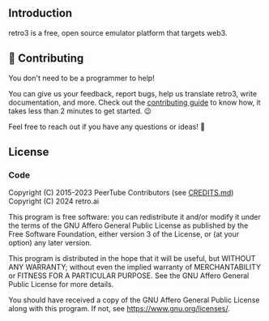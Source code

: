 Introduction
----------------------------------------------------------------

retro3 is a free, open source emulator platform that targets web3.

:raised_hands: Contributing
----------------------------------------------------------------

You don't need to be a programmer to help!

You can give us your feedback, report bugs, help us translate retro3, write documentation, and more. Check out the [contributing
guide](https://github.com/juztamau5/retro3/blob/main/.github/CONTRIBUTING.md) to know how, it takes less than 2 minutes to get started. :wink:

Feel free to reach out if you have any questions or ideas! :speech_balloon:

## License

### Code

Copyright (C) 2015-2023 PeerTube Contributors (see [CREDITS.md](/CREDITS.md))
Copyright (C) 2024 retro.ai

This program is free software: you can redistribute it and/or modify
it under the terms of the GNU Affero General Public License as published
by the Free Software Foundation, either version 3 of the License, or
(at your option) any later version.

This program is distributed in the hope that it will be useful,
but WITHOUT ANY WARRANTY; without even the implied warranty of
MERCHANTABILITY or FITNESS FOR A PARTICULAR PURPOSE.  See the
GNU Affero General Public License for more details.

You should have received a copy of the GNU Affero General Public License
along with this program.  If not, see <https://www.gnu.org/licenses/>.

